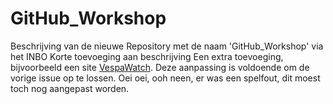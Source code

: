 # GitHub_Workshop
Beschrijving van de nieuwe Repository met de naam 'GitHub_Workshop' via het INBO
Korte toevoeging aan beschrijving
Een extra toevoeging, bijvoorbeeld een site [VespaWatch](https://vespawatch.be/). Deze aanpassing is voldoende om de vorige issue op te lossen.
Oei oei, ooh neen, er was een spelfout, dit moest toch nog aangepast worden.
